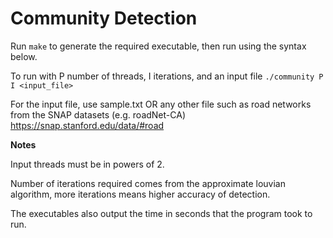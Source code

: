 Community Detection
=======================

Run ```make``` to generate the required executable, then run using the syntax below.

To run with P number of threads, I iterations, and an input file
   ```./community P I <input_file>```

  For the input file, use sample.txt
  OR any other file such as road networks from the SNAP datasets (e.g. roadNet-CA)
  https://snap.stanford.edu/data/#road

**Notes**

Input threads must be in powers of 2.

Number of iterations required comes from the approximate louvian algorithm, more iterations means higher accuracy of detection.

The executables also output the time in seconds that the program took to run.
